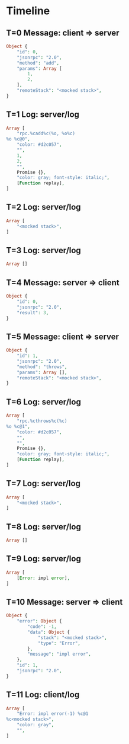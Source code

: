 # Timeline

## T=0 Message: client => server

```php
Object {
    "id": 0,
    "jsonrpc": "2.0",
    "method": "add",
    "params": Array [
        1,
        2,
    ],
    "remoteStack": "<mocked stack>",
}
```

## T=1 Log: server/log

```php
Array [
    "rpc.%cadd%c(%o, %o%c)
%o %c@0",
    "color: #d2c057",
    "",
    1,
    2,
    "",
    Promise {},
    "color: gray; font-style: italic;",
    [Function replay],
]
```

## T=2 Log: server/log

```php
Array [
    "<mocked stack>",
]
```

## T=3 Log: server/log

```php
Array []
```

## T=4 Message: server => client

```php
Object {
    "id": 0,
    "jsonrpc": "2.0",
    "result": 3,
}
```

## T=5 Message: client => server

```php
Object {
    "id": 1,
    "jsonrpc": "2.0",
    "method": "throws",
    "params": Array [],
    "remoteStack": "<mocked stack>",
}
```

## T=6 Log: server/log

```php
Array [
    "rpc.%cthrows%c(%c)
%o %c@1",
    "color: #d2c057",
    "",
    "",
    Promise {},
    "color: gray; font-style: italic;",
    [Function replay],
]
```

## T=7 Log: server/log

```php
Array [
    "<mocked stack>",
]
```

## T=8 Log: server/log

```php
Array []
```

## T=9 Log: server/log

```php
Array [
    [Error: impl error],
]
```

## T=10 Message: server => client

```php
Object {
    "error": Object {
        "code": -1,
        "data": Object {
            "stack": "<mocked stack>",
            "type": "Error",
        },
        "message": "impl error",
    },
    "id": 1,
    "jsonrpc": "2.0",
}
```

## T=11 Log: client/log

```php
Array [
    "Error: impl error(-1) %c@1
%c<mocked stack>",
    "color: gray",
    "",
]
```

